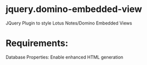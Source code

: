 # jquery.domino-embedded-view
JQuery Plugin to style Lotus Notes/Domino Embedded Views

# Requirements:
Database Properties: Enable enhanced HTML generation
